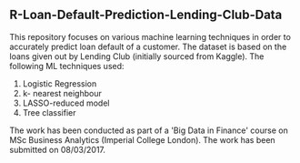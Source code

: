 ## R-Loan-Default-Prediction-Lending-Club-Data

This repository focuses on various machine learning techniques in order to accurately predict loan default of a customer. The dataset is based on the loans given out by Lending Club (initially sourced from Kaggle). The following ML techniques used:
1) Logistic Regression
2) k- nearest neighbour
3) LASSO-reduced model
4) Tree classifier

The work has been conducted as part of a 'Big Data in Finance' course on MSc Business Analytics (Imperial College London). The work has been submitted on 08/03/2017.
